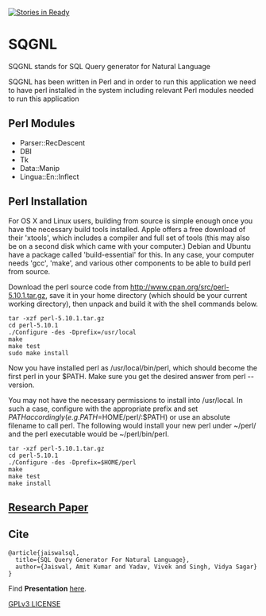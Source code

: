 [![Stories in Ready](https://badge.waffle.io/amitkumarj441/SQGNL.png?label=ready&title=Ready)](https://waffle.io/amitkumarj441/SQGNL?utm_source=badge)
# SQGNL

SQGNL stands for SQL Query generator for Natural Language

SQGNL has been written in Perl and in order to run this application we need to have perl installed in the system including relevant Perl modules needed to run this application 

## Perl Modules

- Parser::RecDescent
- DBI
- Tk
- Data::Manip
- Lingua::En::Inflect

## Perl Installation

For OS X and Linux users, building from source is simple enough once you have the necessary build tools installed. Apple offers a free download of their 'xtools', which includes a compiler and full set of tools (this may also be on a second disk which came with your computer.) Debian and Ubuntu have a package called 'build-essential' for this. In any case, your computer needs 'gcc', 'make', and various other components to be able to build perl from source.

Download the perl source code from http://www.cpan.org/src/perl-5.10.1.tar.gz, save it in your home directory (which should be your current working directory), then unpack and build it with the shell commands below. 
      
    tar -xzf perl-5.10.1.tar.gz
    cd perl-5.10.1
    ./Configure -des -Dprefix=/usr/local
    make
    make test
    sudo make install
    
Now you have installed perl as /usr/local/bin/perl, which should become the first perl in your $PATH. Make sure you get the desired answer from perl --version.

You may not have the necessary permissions to install into /usr/local. In such a case, configure with the appropriate prefix and set $PATH accordingly (e.g. PATH=$HOME/perl/:$PATH) or use an absolute filename to call perl. The following would install your new perl under ~/perl/ and the perl executable would be ~/perl/bin/perl. 

    tar -xzf perl-5.10.1.tar.gz
    cd perl-5.10.1
    ./Configure -des -Dprefix=$HOME/perl
    make
    make test
    make install
    
## [Research Paper](http://www.academia.edu/32188868/SQL_Query_Generator_For_Natural_Language) 

## Cite

```
@article{jaiswalsql,
  title={SQL Query Generator For Natural Language},
  author={Jaiswal, Amit Kumar and Yadav, Vivek and Singh, Vidya Sagar}
}
```

Find **Presentation** [here](https://github.com/amitkumarj441/SQGNL/blob/master/Presentation/SQGNL.pptx).

[GPLv3 LICENSE](https://github.com/amitkumarj441/SQGNL/blob/master/LICENSE)
